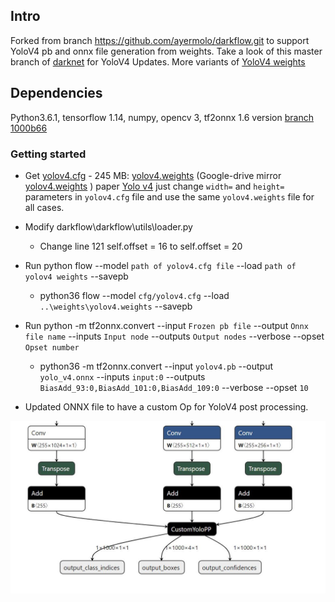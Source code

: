 ## Intro
Forked from branch https://github.com/ayermolo/darkflow.git
to support YoloV4 pb and onnx file generation from weights.
Take a look of this master branch of [darknet](https://github.com/AlexeyAB/darknet) for YoloV4 Updates. 
More variants of  [YoloV4 weights](https://github.com/AlexeyAB/darknet/wiki/YOLOv4-model-zoo)

## Dependencies

Python3.6.1, tensorflow 1.14, numpy, opencv 3, tf2onnx 1.6 version [branch 1000b66](https://github.com/onnx/tensorflow-onnx/tree/1000b66d66e6332ceaaedde5664de2863a6e30ad)

### Getting started

* Get [yolov4.cfg](https://raw.githubusercontent.com/AlexeyAB/darknet/master/cfg/yolov4.cfg) - 245 MB: [yolov4.weights](https://github.com/AlexeyAB/darknet/releases/download/darknet_yolo_v3_optimal/yolov4.weights) (Google-drive mirror [yolov4.weights](https://drive.google.com/open?id=1cewMfusmPjYWbrnuJRuKhPMwRe_b9PaT) ) paper [Yolo v4](https://arxiv.org/abs/2004.10934)
    just change `width=` and `height=` parameters in `yolov4.cfg` file and use the same `yolov4.weights` file for all cases.
    
* Modify darkflow\darkflow\utils\loader.py
    * Change line 121 self.offset = 16 to self.offset = 20    
* Run python flow --model `path of yolov4.cfg file` --load `path of yolov4 weights` --savepb
    * python36 flow --model `cfg/yolov4.cfg` --load `..\weights\yolov4.weights` --savepb

* Run python -m tf2onnx.convert --input `Frozen pb file` --output `Onnx file name` --inputs `Input node` --outputs `Output nodes` --verbose --opset `Opset number`
    * python36 -m tf2onnx.convert --input `yolov4.pb` --output `yolo_v4.onnx` --inputs `input:0` --outputs `BiasAdd_93:0,BiasAdd_101:0,BiasAdd_109:0` --verbose --opset `10`
    
* Updated ONNX file to have a custom Op for YoloV4 post processing.
<p align="center"> <img src="lastNodeYolov4.JPG"/> </p>

    
